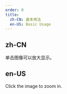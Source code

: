 ```yaml
---
order: 0
title:
  zh-CN: 基本用法
  en-US: Basic Usage
---
```


## zh-CN

单击图像可以放大显示。

## en-US

Click the image to zoom in.
